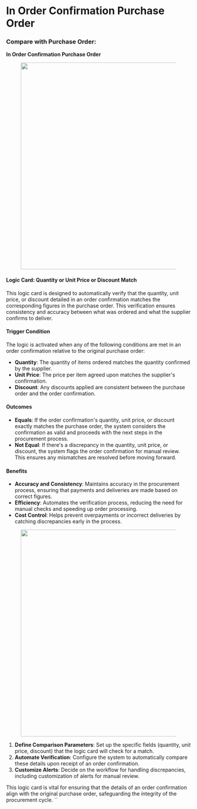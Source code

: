 # In Order Confirmation Purchase Order

### Compare with Purchase Order:&#x20;

**In Order Confirmation Purchase Order**

<figure><img src="https://lh7-us.googleusercontent.com/glQHETatKah-1YugeLqBb7Jim6lNJxuarRv-KEMv4NPzFfcjSm6mVhTMdI30nxdJ0SHXZ55Oup6KH7K-J6IxjUOiG0wxUX8toAaCopgBJwPyr94CPjoKuauNTmoHGGhg6f3gwHD39W7gpvijg4LQVJ4" alt="" width="563"><figcaption></figcaption></figure>

#### Logic Card: Quantity or Unit Price or Discount Match

This logic card is designed to automatically verify that the quantity, unit price, or discount detailed in an order confirmation matches the corresponding figures in the purchase order. This verification ensures consistency and accuracy between what was ordered and what the supplier confirms to deliver.

#### Trigger Condition

The logic is activated when any of the following conditions are met in an order confirmation relative to the original purchase order:

* **Quantity**: The quantity of items ordered matches the quantity confirmed by the supplier.
* **Unit Price**: The price per item agreed upon matches the supplier's confirmation.
* **Discount**: Any discounts applied are consistent between the purchase order and the order confirmation.

#### Outcomes

* **Equals**: If the order confirmation's quantity, unit price, or discount exactly matches the purchase order, the system considers the confirmation as valid and proceeds with the next steps in the procurement process.
* **Not Equal**: If there's a discrepancy in the quantity, unit price, or discount, the system flags the order confirmation for manual review. This ensures any mismatches are resolved before moving forward.

#### Benefits

* **Accuracy and Consistency**: Maintains accuracy in the procurement process, ensuring that payments and deliveries are made based on correct figures.
* **Efficiency**: Automates the verification process, reducing the need for manual checks and speeding up order processing.
* **Cost Control**: Helps prevent overpayments or incorrect deliveries by catching discrepancies early in the process.

<figure><img src="https://lh7-us.googleusercontent.com/DRTMJxJ9XLeC5zWSU8QuZwPLkqHzmCUm9RwiUZIkcc8pVxMZsxLv56dX9spzqr7KeDkTigbeBX2DvAZRe-6MdqOgAnrO-QPnCbi4e6hP4--P_O0A0DSoQJxjGeefOS1p6GuXHs1YXv-A73DXYaE8qlI" alt="" width="563"><figcaption></figcaption></figure>

1. **Define Comparison Parameters**: Set up the specific fields (quantity, unit price, discount) that the logic card will check for a match.
2. **Automate Verification**: Configure the system to automatically compare these details upon receipt of an order confirmation.
3. **Customize Alerts**: Decide on the workflow for handling discrepancies, including customization of alerts for manual review.

This logic card is vital for ensuring that the details of an order confirmation align with the original purchase order, safeguarding the integrity of the procurement cycle. \`\`


